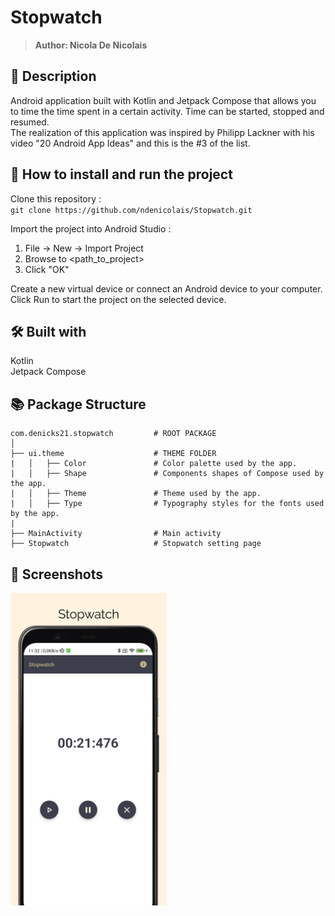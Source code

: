 # Stopwatch
> <b>Author: Nicola De Nicolais</b>

## 📄 Description
Android application built with Kotlin and Jetpack Compose that allows you to time the time spent in a certain activity. Time can be started, stopped and resumed.<br/>
The realization of this application was inspired by Philipp Lackner with his video "20 Android App Ideas" and this is the #3 of the list.

## 🔨  How to install and run the project
Clone this repository :<br/>
`
git clone https://github.com/ndenicolais/Stopwatch.git
`

Import the project into Android Studio :

1. File -> New -> Import Project
2. Browse to <path_to_project>
3. Click "OK"

Create a new virtual device or connect an Android device to your computer.</br>
Click Run to start the project on the selected device.

## 🛠️ Built with
Kotlin</br>
Jetpack Compose

## 📚 Package Structure

```
com.denicks21.stopwatch         # ROOT PACKAGE
│
├── ui.theme                    # THEME FOLDER
|   │   ├── Color               # Color palette used by the app.
|   │   ├── Shape               # Components shapes of Compose used by the app.
|   │   ├── Theme               # Theme used by the app.
|   │   ├── Type                # Typography styles for the fonts used by the app.
|
├── MainActivity                # Main activity
├── Stopwatch                   # Stopwatch setting page
```

## 📎 Screenshots
<p float="left">
<img height="500em" src="images/screen.png" title="Stopwatch's screen preview">
